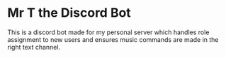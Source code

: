 # Mr T the Discord Bot
This is a discord bot made for my personal server which handles role assignment to new users and ensures music commands are made in the right text channel.
